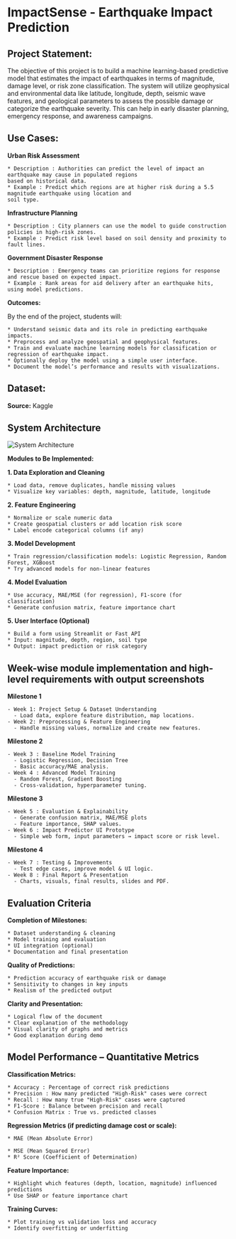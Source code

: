 # ImpactSense - Earthquake Impact Prediction

## Project Statement:

The objective of this project is to build a machine learning-based predictive model that estimates the impact of
earthquakes in terms of magnitude, damage level, or risk zone classification. The system will utilize geophysical
and environmental data like latitude, longitude, depth, seismic wave features, and geological parameters to assess
the possible damage or categorize the earthquake severity. This can help in early disaster planning, emergency
response, and awareness campaigns.

## Use Cases:

**Urban Risk Assessment**

```
* Description : Authorities can predict the level of impact an earthquake may cause in populated regions
based on historical data.
* Example : Predict which regions are at higher risk during a 5.5 magnitude earthquake using location and
soil type.
```
**Infrastructure Planning**

```
* Description : City planners can use the model to guide construction policies in high-risk zones.
* Example : Predict risk level based on soil density and proximity to fault lines.
```
**Government Disaster Response**

```
* Description : Emergency teams can prioritize regions for response and rescue based on expected impact.
* Example : Rank areas for aid delivery after an earthquake hits, using model predictions.
```
**Outcomes:**

By the end of the project, students will:

```
* Understand seismic data and its role in predicting earthquake impacts.
* Preprocess and analyze geospatial and geophysical features.
* Train and evaluate machine learning models for classification or regression of earthquake impact.
* Optionally deploy the model using a simple user interface.
* Document the model’s performance and results with visualizations.
```
## Dataset:

**Source:** Kaggle

## System Architecture
![System Architecture](images/system_architecture.png)


**Modules to Be Implemented:**

**1. Data Exploration and Cleaning**

```
* Load data, remove duplicates, handle missing values
* Visualize key variables: depth, magnitude, latitude, longitude
```
**2. Feature Engineering**

```
* Normalize or scale numeric data
* Create geospatial clusters or add location risk score
* Label encode categorical columns (if any)
```

**3. Model Development**

```
* Train regression/classification models: Logistic Regression, Random Forest, XGBoost
* Try advanced models for non-linear features
```
**4. Model Evaluation**

```
* Use accuracy, MAE/MSE (for regression), F1-score (for classification)
* Generate confusion matrix, feature importance chart
```
**5. User Interface (Optional)**

```
* Build a form using Streamlit or Fast API
* Input: magnitude, depth, region, soil type
* Output: impact prediction or risk category
```
## Week-wise module implementation and high-level requirements with output screenshots

**Milestone 1**

```
- Week 1: Project Setup & Dataset Understanding
  - Load data, explore feature distribution, map locations.
- Week 2: Preprocessing & Feature Engineering
  - Handle missing values, normalize and create new features.
```
**Milestone 2**

```
- Week 3 : Baseline Model Training
  - Logistic Regression, Decision Tree
  - Basic accuracy/MAE analysis.
- Week 4 : Advanced Model Training
  - Random Forest, Gradient Boosting
  - Cross-validation, hyperparameter tuning.
```
**Milestone 3**

```
- Week 5 : Evaluation & Explainability
  - Generate confusion matrix, MAE/MSE plots
  - Feature importance, SHAP values.
- Week 6 : Impact Predictor UI Prototype
  - Simple web form, input parameters → impact score or risk level.
```
**Milestone 4**


```
- Week 7 : Testing & Improvements
  - Test edge cases, improve model & UI logic.
- Week 8 : Final Report & Presentation
  - Charts, visuals, final results, slides and PDF.
```
## Evaluation Criteria

**Completion of Milestones:**

```
* Dataset understanding & cleaning
* Model training and evaluation
* UI integration (optional)
* Documentation and final presentation
```
**Quality of Predictions:**

```
* Prediction accuracy of earthquake risk or damage
* Sensitivity to changes in key inputs
* Realism of the predicted output
```
**Clarity and Presentation:**

```
* Logical flow of the document
* Clear explanation of the methodology
* Visual clarity of graphs and metrics
* Good explanation during demo
```
## Model Performance – Quantitative Metrics

**Classification Metrics:**

```
* Accuracy : Percentage of correct risk predictions
* Precision : How many predicted "High-Risk" cases were correct
* Recall : How many true "High-Risk" cases were captured
* F1-Score : Balance between precision and recall
* Confusion Matrix : True vs. predicted classes
```
**Regression Metrics (if predicting damage cost or scale):**

```
* MAE (Mean Absolute Error)
```

```
* MSE (Mean Squared Error)
* R² Score (Coefficient of Determination)
```
**Feature Importance:**

```
* Highlight which features (depth, location, magnitude) influenced predictions
* Use SHAP or feature importance chart
```
**Training Curves:**

```
* Plot training vs validation loss and accuracy
* Identify overfitting or underfitting
```